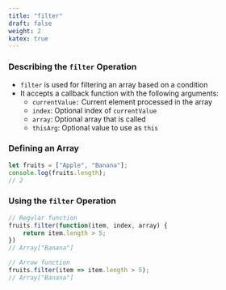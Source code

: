 ```yaml
---
title: "filter"
draft: false
weight: 2
katex: true
---
```


### Describing the `filter` Operation
- `filter` is used for filtering an array based on a condition
- It accepts a callback function with the following arguments:
	- `currentValue:` Current element processed in the array
	- `index`: Optional index of `currentValue`
	- `array`: Optional array that is called
	- `thisArg`: Optional value to use as `this`

### Defining an Array
```js
let fruits = ["Apple", "Banana"];
console.log(fruits.length);
// 2
```

### Using the `filter` Operation
```js
// Regular function
fruits.filter(function(item, index, array) {
    return item.length > 5;
})
// Array["Banana"]

// Arrow function
fruits.filter(item => item.length > 5);
// Array["Banana"]
```
